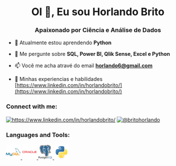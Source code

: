 <h1 align="center">OI 👋, Eu sou Horlando Brito</h1>
<h3 align="center">Apaixonado por Ciência e Análise de Dados</h3>

- 🌱 Atualmente estou aprendendo **Python**

- 💬 Me pergunte sobre **SQL, Power BI, Qlik Sense, Excel e Python**

- 📫 Você me acha atravé do email **horlando6@gmail.com**

- 📄 Minhas experiencias e habilidades [https://www.linkedin.com/in/horlandobrito/](https://www.linkedin.com/in/horlandobrito/)

<h3 align="left">Connect with me:</h3>
<p align="left">
<a href="https://linkedin.com/in/https://www.linkedin.com/in/horlandobrito/" target="blank"><img align="center" src="https://raw.githubusercontent.com/rahuldkjain/github-profile-readme-generator/master/src/images/icons/Social/linked-in-alt.svg" alt="https://www.linkedin.com/in/horlandobrito/" height="30" width="40" /></a>
<a href="https://instagram.com/@britohorlando" target="blank"><img align="center" src="https://raw.githubusercontent.com/rahuldkjain/github-profile-readme-generator/master/src/images/icons/Social/instagram.svg" alt="@britohorlando" height="30" width="40" /></a>
</p>

<h3 align="left">Languages and Tools:</h3>
<p align="left"> <a href="https://www.mysql.com/" target="_blank" rel="noreferrer"> <img src="https://raw.githubusercontent.com/devicons/devicon/master/icons/mysql/mysql-original-wordmark.svg" alt="mysql" width="40" height="40"/> </a> <a href="https://www.oracle.com/" target="_blank" rel="noreferrer"> <img src="https://raw.githubusercontent.com/devicons/devicon/master/icons/oracle/oracle-original.svg" alt="oracle" width="40" height="40"/> </a> <a href="https://www.postgresql.org" target="_blank" rel="noreferrer"> <img src="https://raw.githubusercontent.com/devicons/devicon/master/icons/postgresql/postgresql-original-wordmark.svg" alt="postgresql" width="40" height="40"/> </a> <a href="https://www.python.org" target="_blank" rel="noreferrer"> <img src="https://raw.githubusercontent.com/devicons/devicon/master/icons/python/python-original.svg" alt="python" width="40" height="40"/> </a> </p>


<!--
**horlandobrito/horlandobrito** is a ✨ _special_ ✨ repository because its `README.md` (this file) appears on your GitHub profile.

Here are some ideas to get you started:

- 🔭 I’m currently working on ...
- 🌱 I’m currently learning ...
- 👯 I’m looking to collaborate on ...
- 🤔 I’m looking for help with ...
- 💬 Ask me about ...
- 📫 How to reach me: ...
- 😄 Pronouns: ...
- ⚡ Fun fact: ...
-->
